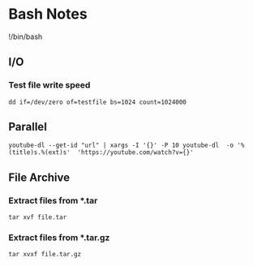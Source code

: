 # Bash Notes

!/bin/bash

## I/O

### Test file write speed 
`dd if=/dev/zero of=testfile bs=1024 count=1024000`


## Parallel
`youtube-dl --get-id "url" | xargs -I '{}' -P 10 youtube-dl  -o '%(title)s.%(ext)s'  'https://youtube.com/watch?v={}'`

## File Archive 

### Extract files from *.tar
```tar xvf file.tar```

### Extract files from *.tar.gz
```tar xvxf file.tar.gz```

